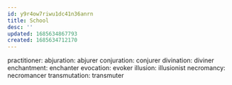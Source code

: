 ```yaml
---
id: y9r4ow7riwu1dc41n36anrn
title: School
desc: ''
updated: 1685634867793
created: 1685634712170
---
```


practitioner:
  abjuration: abjurer
  conjuration: conjurer
  divination: diviner
  enchantment: enchanter
  evocation: evoker
  illusion: illusionist
  necromancy: necromancer
  transmutation: transmuter
